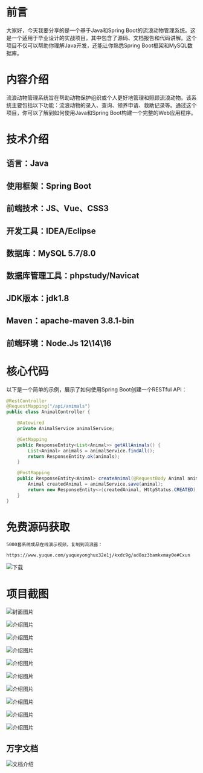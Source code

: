 # 前言

大家好，今天我要分享的是一个基于Java和Spring Boot的流浪动物管理系统。这是一个适用于毕业设计的实战项目，其中包含了源码、文档报告和代码讲解。这个项目不仅可以帮助你理解Java开发，还能让你熟悉Spring Boot框架和MySQL数据库。

# 内容介绍

流浪动物管理系统旨在帮助动物保护组织或个人更好地管理和照顾流浪动物。该系统主要包括以下功能：流浪动物的录入、查询、领养申请、救助记录等。通过这个项目，你可以了解到如何使用Java和Spring Boot构建一个完整的Web应用程序。

# 技术介绍

## 语言：Java

## 使用框架：Spring Boot

## 前端技术：JS、Vue、CSS3

## 开发工具：IDEA/Eclipse

## 数据库：MySQL 5.7/8.0

## 数据库管理工具：phpstudy/Navicat

## JDK版本：jdk1.8

## Maven：apache-maven 3.8.1-bin

## 前端环境：Node.Js 12\14\16

# 核心代码

以下是一个简单的示例，展示了如何使用Spring Boot创建一个RESTful API：

```java
@RestController
@RequestMapping("/api/animals")
public class AnimalController {

    @Autowired
    private AnimalService animalService;

    @GetMapping
    public ResponseEntity<List<Animal>> getAllAnimals() {
        List<Animal> animals = animalService.findAll();
        return ResponseEntity.ok(animals);
    }

    @PostMapping
    public ResponseEntity<Animal> createAnimal(@RequestBody Animal animal) {
        Animal createdAnimal = animalService.save(animal);
        return new ResponseEntity<>(createdAnimal, HttpStatus.CREATED);
    }
}
```

# 免费源码获取

```
5000套系统成品在线演示视频，复制到流浪器： 
```
```
https://www.yuque.com/yuqueyonghux32e1j/kxdc9g/ad8oz3bamkxmay0e#Cxun
```
![下载](https://img12.360buyimg.com/ddimg/jfs/t1/339687/11/1349/28408/68ad865fF412d7877/adaa650483a100f2.jpg)

# 项目截图

![封面图片](https://img11.360buyimg.com/ddimg/jfs/t1/302211/2/21329/122632/689df5d3Fa73c83dc/042b3b452a5578f1.jpg)

![介绍图片](https://img13.360buyimg.com/ddimg/jfs/t1/316156/40/26024/38801/689df5b6F987743bf/a205caef421ed743.jpg)

![介绍图片](https://img14.360buyimg.com/ddimg/jfs/t1/323993/3/4600/47141/689df5b6Fdbb76d9d/c199c16f8431108d.jpg)

![介绍图片](https://img13.360buyimg.com/ddimg/jfs/t1/314439/27/26303/32136/689df5b9F7dc6bce5/c06a3ea16ccc9cc8.jpg)

![介绍图片](https://img12.360buyimg.com/ddimg/jfs/t1/289116/26/14515/63494/689df5baF14fca9d6/8a7c51960de0f2f7.jpg)

![介绍图片](https://img11.360buyimg.com/ddimg/jfs/t1/295951/1/12509/57700/689df5baFe1e57309/73ce687f86d2f005.jpg)

![介绍图片](https://img10.360buyimg.com/ddimg/jfs/t1/166896/40/52080/75570/689df5baF45c91349/c25d10d377e0fefb.jpg)

![介绍图片](https://img13.360buyimg.com/ddimg/jfs/t1/313160/32/26452/40272/689df5bbF7249eb97/de529d9d64d6ce5b.jpg)

![介绍图片](https://img12.360buyimg.com/ddimg/jfs/t1/324284/15/4576/46312/689df5bbF684c34e5/328ecb42a1b5f312.jpg)

![介绍图片](https://img14.360buyimg.com/ddimg/jfs/t1/308206/8/26104/47742/689df5bcF6c9db397/724a67475e25cfff.jpg)


## 万字文档
![文档介绍](https://img14.360buyimg.com/ddimg/jfs/t1/338393/1/3576/156947/68b1ad0cF74dc525c/ff9cd6c574295685.jpg)
